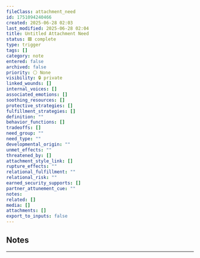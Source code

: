 ```yaml
---
fileClass: attachment_need
id: 1751094240466
created: 2025-06-28 02:03
last_modified: 2025-06-28 02:04
title: Untitled Attachment Need
status: 🟩 complete
type: trigger
tags: []
category: note
entered: false
archived: false
priority: ⚪ None
visibility: 🔒 private
linked_wounds: []
internal_voices: []
associated_emotions: []
soothing_resources: []
protective_strategies: []
fulfillment_strategies: []
definition: ""
behavior_functions: []
tradeoffs: []
need_group: ""
need_type: ""
developmental_origin: ""
unmet_effects: ""
threatened_by: []
attachment_style_link: []
rupture_effects: ""
relational_fulfillment: ""
relational_risk: ""
earned_security_supports: []
partner_attunement_cue: ""
notes: 
related: []
media: []
attachments: []
export_to_inputs: false
---
```


## Notes
---


